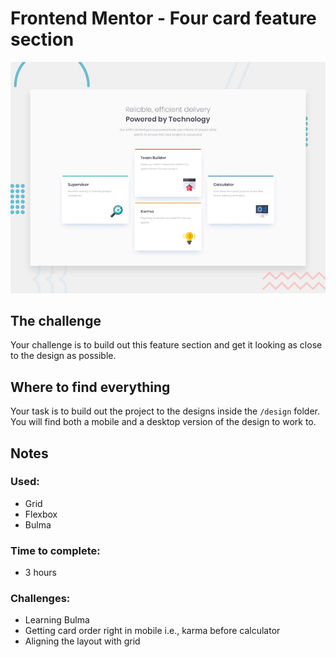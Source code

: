 # Frontend Mentor - Four card feature section

![Design preview for the Four card feature section coding challenge](./design/desktop-preview.jpg)

## The challenge

Your challenge is to build out this feature section and get it looking as close to the design as possible.

## Where to find everything

Your task is to build out the project to the designs inside the `/design` folder. You will find both a mobile and a desktop version of the design to work to. 

## Notes
### Used: 
* Grid
* Flexbox
* Bulma
### Time to complete:
* 3 hours

### Challenges: 
* Learning Bulma
* Getting card order right in mobile i.e., karma before calculator
* Aligning the layout with grid